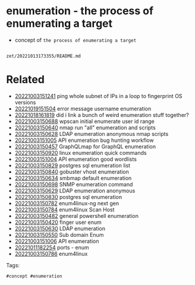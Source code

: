# enumeration - the process of enumerating a target

- concept of `the process of enumerating a target`

```
```

` zet/20221013173355/README.md `

# Related

- [20221003151241](/zet/20221003151241/README.md) ping whole subnet of IPs in a loop to fingerprint OS versions
- [20221019151504](/zet/20221019151504/README.md) error message username enumeration
- [20221018161819](/zet/20221018161819/README.md) did i link a bunch of weird enumeration stuff together?
- [20221003150688](/zet/20221003150688/README.md) wpscan initial enumerate user id range
- [20221003150640](/zet/20221003150640/README.md) nmap run "all" enumeration and scripts
- [20221003150628](/zet/20221003150628/README.md) LDAP enumeration anonymous nmap scripts
- [20221003151005](/zet/20221003151005/README.md) API enumeration bug hunting workflow
- [20221003150457](/zet/20221003150457/README.md) GraphQLmap for GraphQL enumeration
- [20221003150920](/zet/20221003150920/README.md) linux enumeration quick commands
- [20221003151004](/zet/20221003151004/README.md) API enumeration good wordlists
- [20221003150829](/zet/20221003150829/README.md) postgres sql enumeration list
- [20221003150840](/zet/20221003150840/README.md) gobuster vhost enumeration
- [20221003150634](/zet/20221003150634/README.md) smbmap default enumeration
- [20221003150698](/zet/20221003150698/README.md) SNMP enumeration command
- [20221003150629](/zet/20221003150629/README.md) LDAP enumeration anonymous
- [20221003150830](/zet/20221003150830/README.md) postgres sql enumeration
- [20221003150782](/zet/20221003150782/README.md) enum4linux-ng next gen
- [20221003150784](/zet/20221003150784/README.md) enum4linux Scan Host
- [20221003150482](/zet/20221003150482/README.md) general powershell enumeration
- [20221003150420](/zet/20221003150420/README.md) finger user enum
- [20221003150630](/zet/20221003150630/README.md) LDAP enumeration
- [20221003150550](/zet/20221003150550/README.md) Sub domain Enum
- [20221003151006](/zet/20221003151006/README.md) API enumeration
- [20221011182254](/zet/20221011182254/README.md) ports - enum
- [20221003150786](/zet/20221003150786/README.md) enum4linux

Tags:

    #concept #enumeration
